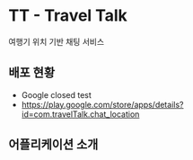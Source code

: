 # TT - Travel Talk

여행기 위치 기반 채팅 서비스

## 배포 현황
- Google closed test
- https://play.google.com/store/apps/details?id=com.travelTalk.chat_location

## 어플리케이션 소개

